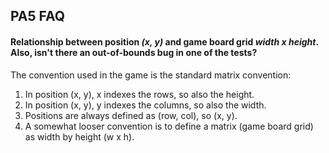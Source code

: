 ## PA5 FAQ

#### Relationship between position *(x, y)* and game board grid *width x height*. Also, isn't there an out-of-bounds bug in one of the tests?
The convention used in the game is the standard matrix convention: 
1. In position (x, y), x indexes the rows, so also the height. 
2. In position (x, y), y indexes the columns, so also the width. 
3. Positions are always defined as (row, col), so (x, y). 
4. A somewhat looser convention is to define a matrix (game board grid) as width by height (w x h). 

